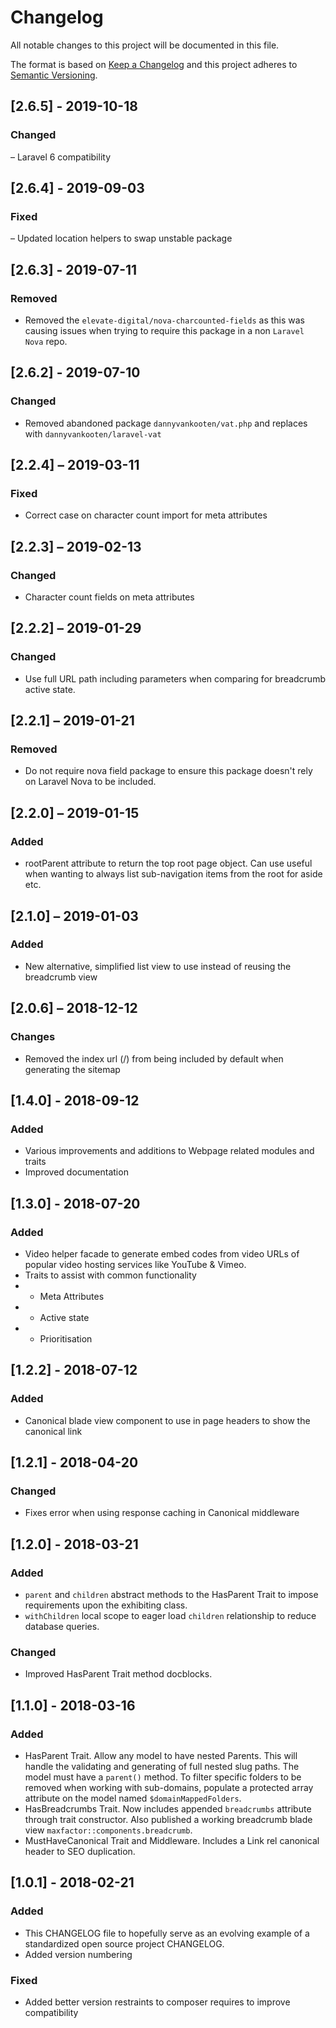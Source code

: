# Changelog

All notable changes to this project will be documented in this file.

The format is based on [Keep a Changelog](http://keepachangelog.com/en/1.0.0/)
and this project adheres to [Semantic Versioning](http://semver.org/spec/v2.0.0.html).

## [2.6.5] - 2019-10-18

### Changed

– Laravel 6 compatibility

## [2.6.4] - 2019-09-03

### Fixed

– Updated location helpers to swap unstable package

## [2.6.3] - 2019-07-11

### Removed

- Removed the `elevate-digital/nova-charcounted-fields` as this was causing issues when trying to require this package in a non `Laravel Nova` repo.

## [2.6.2] - 2019-07-10

### Changed

- Removed abandoned package `dannyvankooten/vat.php` and replaces with `dannyvankooten/laravel-vat`

## [2.2.4] – 2019-03-11

### Fixed

- Correct case on character count import for meta attributes

## [2.2.3] – 2019-02-13

### Changed

- Character count fields on meta attributes

## [2.2.2] – 2019-01-29

### Changed

- Use full URL path including parameters when comparing for breadcrumb active state.

## [2.2.1] – 2019-01-21

### Removed

- Do not require nova field package to ensure this package doesn't rely on Laravel Nova to be included.

## [2.2.0] – 2019-01-15

### Added

- rootParent attribute to return the top root page object. Can use useful when wanting to always list sub-navigation items from the root for aside etc.

## [2.1.0] – 2019-01-03

### Added

- New alternative, simplified list view to use instead of reusing the breadcrumb view

## [2.0.6] – 2018-12-12

### Changes

- Removed the index url (/) from being included by default when generating the sitemap

## [1.4.0] - 2018-09-12

### Added

- Various improvements and additions to Webpage related modules and traits
- Improved documentation

## [1.3.0] - 2018-07-20

### Added

- Video helper facade to generate embed codes from video URLs of popular video hosting services like YouTube & Vimeo.
- Traits to assist with common functionality
- - Meta Attributes
- - Active state
- - Prioritisation

## [1.2.2] - 2018-07-12

### Added

- Canonical blade view component to use in page headers to show the canonical link

## [1.2.1] - 2018-04-20

### Changed

- Fixes error when using response caching in Canonical middleware

## [1.2.0] - 2018-03-21

### Added

- `parent` and `children` abstract methods to the HasParent Trait to impose requirements upon the exhibiting class.
- `withChildren` local scope to eager load `children` relationship to reduce database queries.

### Changed

- Improved HasParent Trait method docblocks.

## [1.1.0] - 2018-03-16

### Added

- HasParent Trait. Allow any model to have nested Parents. This will handle the validating and generating of full nested slug paths. The model must have a `parent()` method. To filter specific folders to be removed when working with sub-domains, populate a protected array attribute on the model named `$domainMappedFolders`.
- HasBreadcrumbs Trait. Now includes appended `breadcrumbs` attribute through trait constructor. Also published a working breadcrumb blade view `maxfactor::components.breadcrumb`.
- MustHaveCanonical Trait and Middleware. Includes a Link rel canonical header to SEO duplication.

## [1.0.1] - 2018-02-21

### Added

- This CHANGELOG file to hopefully serve as an evolving example of a
  standardized open source project CHANGELOG.
- Added version numbering

### Fixed

- Added better version restraints to composer requires to improve compatibility
